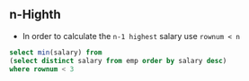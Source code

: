 ## n-Highth

- In order to calculate the `n-1 highest` salary use `rownum < n`

```sql
select min(salary) from
(select distinct salary from emp order by salary desc)
where rownum < 3
```
